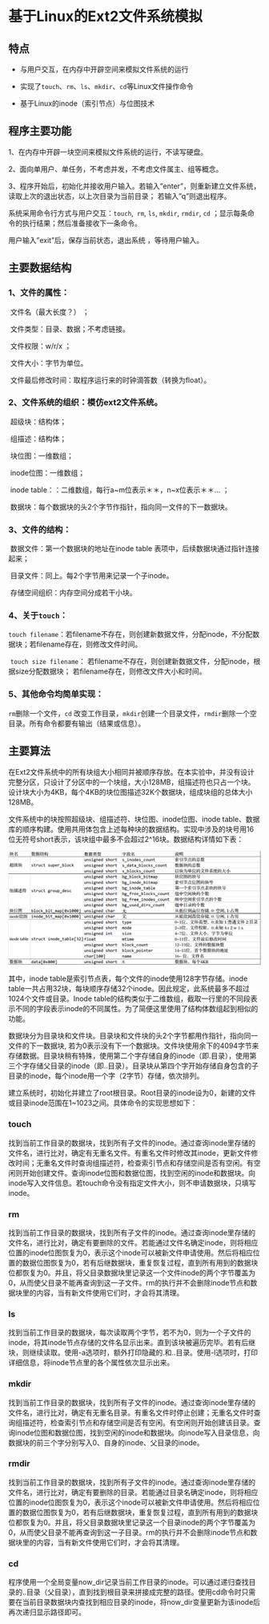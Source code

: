 # 基于Linux的Ext2文件系统模拟

## 特点

- 与用户交互，在内存中开辟空间来模拟文件系统的运行

- 实现了`touch`、`rm`、`ls`、`mkdir`、`cd`等Linux文件操作命令

- 基于Linux的inode（索引节点）与位图技术

## 程序主要功能

1、在内存中开辟一块空间来模拟文件系统的运行，不读写硬盘。

2、面向单用户、单任务，不考虑并发，不考虑文件属主、组等概念。

3、程序开始后，初始化并接收用户输入。若输入”enter”，则重新建立文件系统， 读取上次的退出状态，以上次目录为当前目录； 若输入”q”则退出程序。

系统采用命令行方式与用户交互：`touch`,` rm`, `ls`, `mkdir`, `rmdir`, `cd` ；显示每条命令的执行结果；然后准备接收下一条命令。

用户输入”exit”后，保存当前状态，退出系统 ，等待用户输入。

## 主要数据结构

### 1、文件的属性：

​    文件名（最大长度？） ；

​	文件类型：目录、数据；不考虑链接。

​	文件权限：w/r/x ；

​	文件大小：字节为单位。

​	文件最后修改时间：取程序运行来的时钟滴答数（转换为float）。

### 2、文件系统的组织：模仿ext2文件系统。

​	超级块：结构体；

​	组描述：结构体；

​	块位图：一维数组；

​	inode位图：一维数组；

​	inode table：：二维数组，每行a~m位表示＊＊，n~x位表示＊＊… ；

​	数据块：每个数据块的头2个字节作指针，指向同一文件的下一数据块。

### 3、文件的结构：

​	数据文件：第一个数据块的地址在inode table 表项中，后续数据块通过指针连接起来；

​	目录文件：同上。每2个字节用来记录一个子inode。

​	存储空间组织：内存空间分成若干小块。

### 4、关于`touch`：

​	`touch filename`：若filename不存在，则创建新数据文件，分配inode，不分配数据块；若filename存在，则修改文件时间。

​	`touch size filename`： 若filename不存在，则创建新数据文件，分配inode，根据size分配数据块； 若filename存在，则修改文件大小和时间。

### 5、其他命令均简单实现：

`rm`删除一个文件，`cd` 改变工作目录，`mkdir`创建一个目录文件，`rmdir`删除一个空目录。所有命令都要有输出（结果或信息）。

## 主要算法

在Ext2文件系统中的所有块组大小相同并被顺序存放。在本实验中，并没有设计完整分区，只设计了分区中的一个块组，大小128MB，组描述符也只占一个块。设计块大小为4KB，每个4KB的块位图描述32K个数据块，组成块组的总体大小128MB。

文件系统中的块按照超级块、组描述符、块位图、inode位图、inode table、数据库的顺序构建。使用共用体包含上述每种块的数据结构。实现中涉及的块号用16位无符号short表示，该块组中最多不会超过2^16块。数据结构详情如下表：

![image](https://github.com/yjn1187/LinuxFileSim/blob/main/image.png)

其中，inode table是索引节点表，每个文件的inode使用128字节存储。inode table一共占用32块，每块顺序存储32个inode。因此规定，此系统最多不超过1024个文件或目录。Inode table的结构类似于二维数组，截取一行里的不同段表示不同的字段表示inode的不同属性。为了简便这里使用了结构体数组起到相似的功能。

数据块分为目录块和文件块。目录块和文件块的头2个字节都用作指针，指向同一文件的下一数据块, 若为0表示没有下一个数据块。文件块使用余下的4094字节来存储数据。目录块稍有特殊，使用第二个字存储自身的inode（即.目录），使用第三个字存储父目录的inode（即..目录）。目录块从第四个字开始存储自身包含的子目录的inode，每个inode用一个字（2字节）存储，依次排列。

建立系统时，初始化并建立了root根目录。Root目录的inode设为0，新建的文件或目录inode范围在1~1023之间。具体命令的实现思想如下：

### touch

找到当前工作目录的数据块，找到所有子文件的inode。通过查询inode里存储的文件名，进行比对，确定有无重名文件。有重名文件时修改其inode，更新文件修改时间；无重名文件时查询组描述符，检查索引节点和存储空间是否有空闲。有空闲则开始创建文件。查询inode位图和数据位图，找到空闲的inode和数据块。向inode写入文件信息。若touch命令没有指定文件大小，则不申请数据块，只填写inode。

### rm

找到当前工作目录的数据块，找到所有子文件的inode。通过查询inode里存储的文件名，进行比对，确定有要删除的文件。若能通过文件名确定inode，则将相应位置的inode位图恢复为0，表示这个inode可以被新文件申请使用。然后将相应位置的数据位图恢复为0，若有后继数据块，重复恢复过程，直到所有用到的数据块位都恢复为0。并且，将父目录数据块里记录这一个文件inode的两个字节覆盖为0，从而使父目录不能再查询到这一子文件。rm的执行并不会删除inode节点和数据块里的内容，当有新文件使用它们时，才会将其清理。

### ls

找到当前工作目录的数据块，每次读取两个字节，若不为0，则为一个子文件的inode，将其inode节点存储的文件名显示出来。直到该块被遍历完毕。若有后继块，则继续读取。使用-a选项时，额外打印隐藏的.和..目录。使用-l选项时，打印详细信息，将inode节点里的各个属性依次显示出来。

### mkdir

找到当前工作目录的数据块，找到所有子文件的inode。通过查询inode里存储的文件名，进行比对，确定有无重名目录。有重名文件时停止创建；无重名文件时查询组描述符，检查索引节点和存储空间是否有空闲。有空闲则开始创建该目录。查询inode位图和数据位图，找到空闲的inode和数据块。向inode写入目录信息，向数据块的前三个字分别写入0、自身的inode、父目录的inode。

### rmdir

找到当前工作目录的数据块，找到所有子文件的inode。通过查询inode里存储的文件名，进行比对，确定有要删除的目录。若能通过目录名确定inode，则将相应位置的inode位图恢复为0，表示这个inode可以被新文件申请使用。然后将相应位置的数据位图恢复为0，若有后继数据块，重复恢复过程，直到所有用到的数据块位都恢复为0。并且，将父目录数据块里记录这一个目录inode的两个字节覆盖为0，从而使父目录不能再查询到这一子目录。rm的执行并不会删除inode节点和数据块里的内容，当有新文件使用它们时，才会将其清理。

### cd

程序使用一个全局变量now_dir记录当前工作目录的inode。可以通过递归查找目录的..目录（父目录），直到找到根目录来拼接成完整的路径。使用cd命令时只需要在当前目录数据块内查找到相应目录的inode，将now_dir变量更新为该inode后再次递归显示路径即可。





